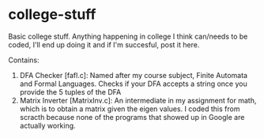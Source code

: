 # college-stuff
Basic college stuff. Anything happening in college I think can/needs to be coded, I'll end up doing it and if I'm succesful, post it here.

Contains:

1. DFA Checker [fafl.c]: Named after my course subject, Finite Automata and Formal Languages. Checks if your DFA accepts a string once you provide the 5 tuples of the DFA
2. Matrix Inverter [MatrixInv.c]: An intermediate in my assignment for math, which is to obtain a matrix given the eigen values. I coded this from scracth because none of the programs that showed up in Google are actually working.
